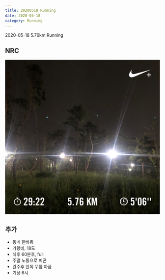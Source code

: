 ```yaml
---
title: 20200518 Running 
date: 2020-05-18
category: Running
---
```


2020-05-18  5.76km Running

## NRC

![20200518](/img/20200518.jpg)

## 추가

*   동네 한바퀴
*   가랑비, 18도
*   식후 60분후, full
*   주말 노동으로 피곤
*   완주후 왼쪽 무릎 아픔
*   기상 6시
